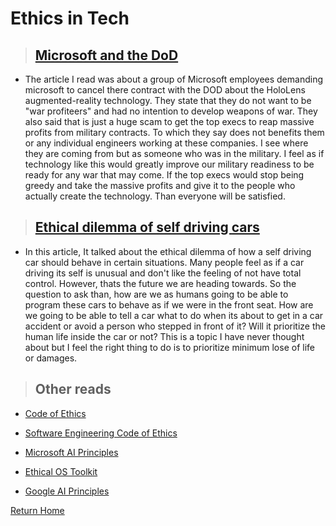 # Ethics in Tech

> ## [Microsoft and the DoD](https://web.archive.org/web/20200616232735/https://www.businessinsider.com/microsoft-employees-protest-contract-us-army-hololens-2019-2)

* The article I read was about a group of Microsoft employees demanding microsoft to cancel there contract with the DOD about the HoloLens augmented-reality technology. They state that they do not want to be "war profiteers" and had no intention to develop weapons of war. They also said that is just a huge scam to get the top execs to reap massive profits from military contracts. To which they say does not benefits them or any individual engineers working at these companies. I see where they are coming from but as someone who was in the military. I feel as if technology like this would greatly improve our military readiness to be ready for any war that may come. If the top execs would stop being greedy and take the massive profits and give it to the people who actually create the technology. Than everyone will be satisfied.

> ## [Ethical dilemma of self driving cars](https://www.theglobeandmail.com/globe-drive/culture/technology/the-ethical-dilemmas-of-self-drivingcars/article37803470/)

* In this article, It talked about the ethical dilemma of how a self driving car should behave in certain situations. Many people feel as if a car driving its self is unusual and don't like the feeling of not have total control. However, thats the future we are heading towards. So the question to ask than, how are we as humans going to be able to program these cars to behave as if we were in the front seat. How are we going to be able to tell a car what to do when its about to get in a car accident or avoid a person who stepped in front of it? Will it prioritize the human life inside the car or not? This is a topic I have never thought about but I feel the right thing to do is to prioritize minimum lose of life or damages. 

> ## Other reads

* [ Code of Ethics](https://www.acm.org/code-of-ethics)

* [Software Engineering Code of Ethics](https://ethics.acm.org/code-of-ethics/software-engineering-code/)

* [Microsoft AI Principles](https://www.microsoft.com/en-us/AI/our-approach-to-ai)

* [Ethical OS Toolkit](https://ethicalos.org/)

* [Google AI Principles](https://www.blog.google/technology/ai/ai-principles/)

[Return Home](../README.md)
